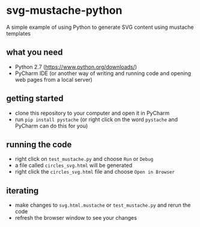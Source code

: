 # svg-mustache-python
A simple example of using Python to generate SVG content using mustache templates

## what you need
* Python 2.7 (https://www.python.org/downloads/)
* PyCharm IDE (or another way of writing and running code and opening web pages from a local server)

## getting started
* clone this repository to your computer and open it in PyCharm
* run `pip install pystache` (or right click on the word `pystache` and PyCharm can do this for you)

## running the code
* right click on `test_mustache.py` and choose `Run` or `Debug`
* a file called `circles_svg.html` will be generated
* right click the `circles_svg.html` file and choose `Open in Browser`

## iterating
* make changes to `svg.html.mustache` or `test_mustache.py` and rerun the code
* refresh the browser window to see your changes
